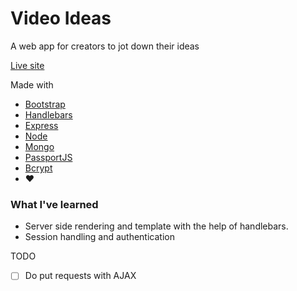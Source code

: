 # Video Ideas
A web app for creators to jot down their ideas

[Live site](https://jeb-vidjot.herokuapp.com/)


Made with
- [Bootstrap](https://getbootstrap.com/)
- [Handlebars](http://handlebarsjs.com/)
- [Express](https://expressjs.com/)
- [Node](https://nodejs.org/)
- [Mongo](https://www.mongodb.com/)
- [PassportJS](http://www.passportjs.org/)
- [Bcrypt](https://github.com/kelektiv/node.bcrypt.js)
- :heart:

### What I've learned
- Server side rendering and template with the help of handlebars.
- Session handling and authentication

TODO
- [ ] Do put requests with AJAX 
